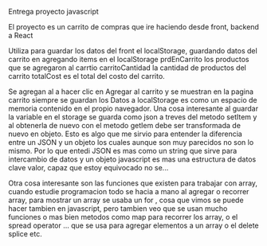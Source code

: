 Entrega proyecto javascript

El proyecto es un carrito de compras que ire haciendo desde front, backend a React

Utiliza para guardar los datos del front el localStorage, guardando datos del
carrito en agregando items en el localStorage prdEnCarrito los productos que se agregaron
al carrtio carritoCantidad la cantidad de productos del carrito totalCost es el total del
costo del carrito.

Se agregan al a hacer clic en Agregar al carrito y se muestran en la pagina carrito siempre
se guardan los Datos a localStorage es como un espacio de memoria contenido en el propio navegador.
Una cosa interesante al guardar la variable en el storage se guarda como json a treves del metodo setItem y al obtenerla de nuevo con el metodo getIem debe ser transformada de nuevo
en objeto.
Esto es algo que me sirvio para entender la diferencia entre un JSON y un objeto los cuales
aunque son muy parecidos no son lo mismo.
Por lo que entedi JSON es mas como un string que sirve para intercambio de datos y un objeto javascript es mas una estructura de datos clave valor, capaz que estoy equivocado no se...

Otra cosa interesante son las funciones que existen para trabajar con array, cuando estudie programacion todo se hacia a mano al agregar o recorrer array, para mostrar un array se usaba un for , cosa que vimos se puede hacer tambien en javascript, pero tambien veo que se usan mucho funciones o mas bien metodos como map para recorrer los array, o el spread operator ...
que se usa para agregar elementos a un array o el delete splice etc.
